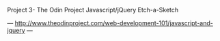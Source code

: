 Project 3- The Odin Project
Javascript/jQuery Etch-a-Sketch 

— http://www.theodinproject.com/web-development-101/javascript-and-jquery —